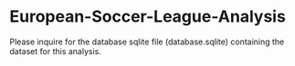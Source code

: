 # European-Soccer-League-Analysis

Please inquire for the database sqlite file (database.sqlite) containing the dataset for this analysis.
